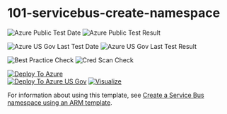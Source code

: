 # 101-servicebus-create-namespace

![Azure Public Test Date](https://azurequickstartsservice.blob.core.windows.net/badges/101-servicebus-create-namespace/PublicLastTestDate.svg)
![Azure Public Test Result](https://azurequickstartsservice.blob.core.windows.net/badges/101-servicebus-create-namespace/PublicDeployment.svg)

![Azure US Gov Last Test Date](https://azurequickstartsservice.blob.core.windows.net/badges/101-servicebus-create-namespace/FairfaxLastTestDate.svg)
![Azure US Gov Last Test Result](https://azurequickstartsservice.blob.core.windows.net/badges/101-servicebus-create-namespace/FairfaxDeployment.svg)

![Best Practice Check](https://azurequickstartsservice.blob.core.windows.net/badges/101-servicebus-create-namespace/BestPracticeResult.svg)
![Cred Scan Check](https://azurequickstartsservice.blob.core.windows.net/badges/101-servicebus-create-namespace/CredScanResult.svg)

[![Deploy To Azure](https://raw.githubusercontent.com/fathym-it/azure-quickstart-templates/master/1-CONTRIBUTION-GUIDE/images/deploytoazure.svg?sanitize=true)](https://portal.azure.com/#create/Microsoft.Template/uri/https%3A%2F%2Fraw.githubusercontent.com%2Ffathym-it%2Fazure-quickstart-templates%2Fmaster%2F101-servicebus-create-namespace%2Fazuredeploy.json)  
[![Deploy To Azure US Gov](https://raw.githubusercontent.com/fathym-it/azure-quickstart-templates/master/1-CONTRIBUTION-GUIDE/images/deploytoazuregov.svg?sanitize=true)](https://portal.azure.us/#create/Microsoft.Template/uri/https%3A%2F%2Fraw.githubusercontent.com%2Ffathym-it%2Fazure-quickstart-templates%2Fmaster%2F101-servicebus-create-namespace%2Fazuredeploy.json) 
[![Visualize](https://raw.githubusercontent.com/fathym-it/azure-quickstart-templates/master/1-CONTRIBUTION-GUIDE/images/visualizebutton.svg?sanitize=true)](http://armviz.io/#/?load=https%3A%2F%2Fraw.githubusercontent.com%2Ffathym-it%2Fazure-quickstart-templates%2Fmaster%2F101-servicebus-create-namespace%2Fazuredeploy.json)

For information about using this template, see [Create a Service Bus namespace using an ARM template](http://azure.microsoft.com/documentation/articles/service-bus-resource-manager-namespace/).